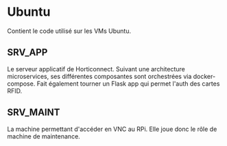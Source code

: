# Ubuntu
Contient le code utilisé sur les VMs Ubuntu.
## SRV_APP
Le serveur applicatif de Horticonnect. Suivant une architecture microservices, ses différentes composantes sont orchestrées via docker-compose.
Fait également tourner un Flask app qui permet l'auth des cartes RFID.
## SRV_MAINT
La machine permettant d'accéder en VNC au RPi. Elle joue donc le rôle de machine de maintenance.
